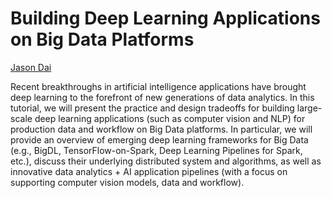 # Building Deep Learning Applications on Big Data Platforms
[Jason Dai](https://www.linkedin.com/in/jasondai/)

Recent breakthroughs in artificial intelligence applications have brought deep learning to the forefront of new generations of data analytics. In this tutorial, we will present the practice and design tradeoffs for building large-scale deep learning applications (such as computer vision and NLP) for production data and workflow on Big Data platforms. In particular, we will provide an overview of emerging deep learning frameworks for Big Data (e.g., BigDL, TensorFlow-on-Spark, Deep Learning Pipelines for Spark, etc.), discuss their underlying distributed system and algorithms, as well as innovative data analytics + AI application pipelines (with a focus on supporting computer vision models, data and workflow).
